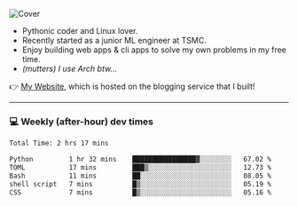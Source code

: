 ![Cover](https://i.imgur.com/BmnIp4h.jpg)

- Pythonic coder and Linux lover.
- Recently started as a junior ML engineer at TSMC.
- Enjoy building web apps & cli apps to solve my own problems in my free time.
- _(mutters) I use Arch btw..._

👉️ [My Website](https://whoosh.blog/@hank), which is hosted on the blogging service that I built!

---

### 💻 Weekly (after-hour) dev times

<!--START_SECTION:waka-->

```txt
Total Time: 2 hrs 17 mins

Python         1 hr 32 mins    ████████████████▓░░░░░░░░   67.02 %
TOML           17 mins         ███▒░░░░░░░░░░░░░░░░░░░░░   12.73 %
Bash           11 mins         ██░░░░░░░░░░░░░░░░░░░░░░░   08.05 %
shell script   7 mins          █▒░░░░░░░░░░░░░░░░░░░░░░░   05.19 %
CSS            7 mins          █▒░░░░░░░░░░░░░░░░░░░░░░░   05.16 %
```

<!--END_SECTION:waka-->
